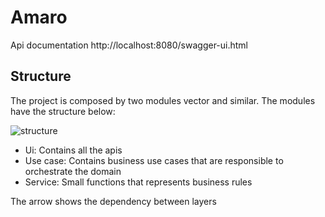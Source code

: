 # Amaro
Api documentation
http://localhost:8080/swagger-ui.html

## Structure ##
The project is composed by two modules vector and similar.
The modules have the structure below:

![structure](https://user-images.githubusercontent.com/9370679/65839080-4930d700-e2e0-11e9-86af-f1ce958d7cb9.png)

- Ui: Contains all the apis
- Use case: Contains business use cases that are responsible to orchestrate the domain
- Service: Small functions that represents business rules

The arrow shows the dependency between layers
